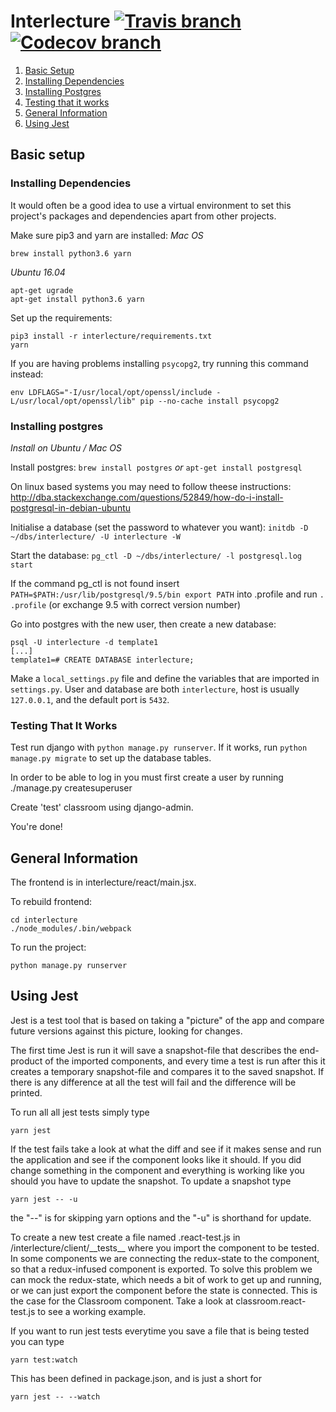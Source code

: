 # Interlecture [![Travis branch](https://img.shields.io/travis/PU-69/interlecture.svg)]() [![Codecov branch](https://img.shields.io/codecov/c/github/PU-69/interlecture.svg)]()

1. [Basic Setup](#basic-setup)
  1. [Installing Dependencies](#installing-dependencies)
  2. [Installing Postgres](#installing-postgres)
  3. [Testing that it works](#testing-that-it-works)
2. [General Information](#general-information)
3. [Using Jest](#using-jest)

## Basic setup

### Installing Dependencies

It would often be a good idea to use a virtual environment to set this project's packages and dependencies apart from other projects.

Make sure pip3 and yarn are installed:
_Mac OS_
```
brew install python3.6 yarn
```

_Ubuntu 16.04_
```
apt-get ugrade
apt-get install python3.6 yarn
```

Set up the requirements:
```
pip3 install -r interlecture/requirements.txt
yarn
```

If you are having problems installing `psycopg2`, try running this command instead:
```
env LDFLAGS="-I/usr/local/opt/openssl/include -L/usr/local/opt/openssl/lib" pip --no-cache install psycopg2
```

### Installing postgres

_Install on Ubuntu / Mac OS_

Install postgres: `brew install postgres` _or_ `apt-get install postgresql`

On linux based systems you may need to follow theese instructions: http://dba.stackexchange.com/questions/52849/how-do-i-install-postgresql-in-debian-ubuntu

Initialise a database (set the password to whatever you want): `initdb -D  ~/dbs/interlecture/ -U interlecture -W`

Start the database: `pg_ctl -D ~/dbs/interlecture/ -l postgresql.log start`

If the command pg_ctl is not found insert `PATH=$PATH:/usr/lib/postgresql/9.5/bin
export PATH`
into .profile and run `. .profile` (or exchange 9.5 with correct version number)

Go into postgres with the new user, then create a new database:
```
psql -U interlecture -d template1
[...]
template1=# CREATE DATABASE interlecture;
```

Make a `local_settings.py` file and define the variables that are imported in `settings.py`. User and database are both `interlecture`, host is usually `127.0.0.1`, and the default port is `5432`.

### Testing That It Works

Test run django with `python manage.py runserver`. If it works, run `python manage.py migrate` to set up the database tables.

In order to be able to log in you must first create a user by running
./manage.py createsuperuser

Create 'test' classroom using django-admin.

You're done!

## General Information

The frontend is in interlecture/react/main.jsx.

To rebuild frontend:
```
cd interlecture
./node_modules/.bin/webpack
```

To run the project:
```
python manage.py runserver
```

## Using Jest

Jest is a test tool that is based on taking a "picture" of the app and compare future versions against this picture, looking for changes.

The first time Jest is run it will save a snapshot-file that describes the end-product of the imported components, and every time a test is run after this it creates a temporary snapshot-file and compares it to the saved snapshot. If there is any difference at all the test will fail and the difference will be printed.

To run all all jest tests simply type
```
yarn jest
```

If the test fails take a look at what the diff and see if it makes sense and run the application and see if the component looks like it should.
If you did change something in the component and everything is working like you should you have to update the snapshot.
To update a snapshot type
```
yarn jest -- -u
```
the "--" is for skipping yarn options and the "-u" is shorthand for update.

To create a new test create a file named <component>.react-test.js in /interlecture/client/\_\_tests\_\_ where you import the component to be tested.
In some components we are connecting the redux-state to the component, so that a redux-infused component is exported. To solve this problem we can mock the redux-state, which needs a bit of work to get up and running, or we can just export the component before the state is connected. This is the case for the Classroom component.
Take a look at classroom.react-test.js to see a working example.

If you want to run jest tests everytime you save a file that is being tested you can type
```
yarn test:watch
```
This has been defined in package.json, and is just a short for
```
yarn jest -- --watch
```
